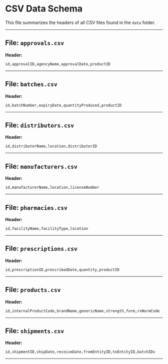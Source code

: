 # CSV Data Schema

This file summarizes the headers of all CSV files found in the `data` folder.

---

## File: `approvals.csv`
**Header:**
```csv
id,approvalID,agencyName,approvalDate,productID
```
---

## File: `batches.csv`
**Header:**
```csv
id,batchNumber,expiryDate,quantityProduced,productID
```
---

## File: `distributors.csv`
**Header:**
```csv
id,distributorName,location,distributorID
```
---

## File: `manufacturers.csv`
**Header:**
```csv
id,manufacturerName,location,licenseNumber
```
---

## File: `pharmacies.csv`
**Header:**
```csv
id,facilityName,facilityType,location
```
---

## File: `prescriptions.csv`
**Header:**
```csv
id,prescriptionID,prescribedDate,quantity,productID
```
---

## File: `products.csv`
**Header:**
```csv
id,internalProductCode,brandName,genericName,strength,form,rxNormCode
```
---

## File: `shipments.csv`
**Header:**
```csv
id,shipmentID,shipDate,receiveDate,fromEntityID,toEntityID,batchIDs
```
---

